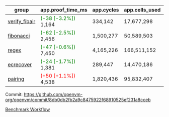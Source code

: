 | group | app.proof_time_ms | app.cycles | app.cells_used | leaf.proof_time_ms | leaf.cycles | leaf.cells_used |
| -- | -- | -- | -- | -- | -- | -- |
| [verify_fibair](https://github.com/openvm-org/openvm/blob/benchmark-results/benchmarks-pr/1602/verify_fibair-8db0db2fb2a9c8475922f68910525ef231a8cceb.md) |<span style='color: green'>(-38 [-3.2%])</span> 1,164 |  334,142 |  17,677,298 |- | - | - |
| [fibonacci](https://github.com/openvm-org/openvm/blob/benchmark-results/benchmarks-pr/1602/fibonacci-8db0db2fb2a9c8475922f68910525ef231a8cceb.md) |<span style='color: green'>(-62 [-2.5%])</span> 2,456 |  1,500,277 |  50,589,503 |- | - | - |
| [regex](https://github.com/openvm-org/openvm/blob/benchmark-results/benchmarks-pr/1602/regex-8db0db2fb2a9c8475922f68910525ef231a8cceb.md) |<span style='color: green'>(-47 [-0.6%])</span> 7,450 |  4,165,226 |  166,511,152 |- | - | - |
| [ecrecover](https://github.com/openvm-org/openvm/blob/benchmark-results/benchmarks-pr/1602/ecrecover-8db0db2fb2a9c8475922f68910525ef231a8cceb.md) |<span style='color: green'>(-24 [-1.7%])</span> 1,381 |  289,447 |  14,470,186 |- | - | - |
| [pairing](https://github.com/openvm-org/openvm/blob/benchmark-results/benchmarks-pr/1602/pairing-8db0db2fb2a9c8475922f68910525ef231a8cceb.md) |<span style='color: red'>(+50 [+1.1%])</span> 4,538 |  1,820,436 |  95,832,407 |- | - | - |


Commit: https://github.com/openvm-org/openvm/commit/8db0db2fb2a9c8475922f68910525ef231a8cceb

[Benchmark Workflow](https://github.com/openvm-org/openvm/actions/runs/14890861198)
